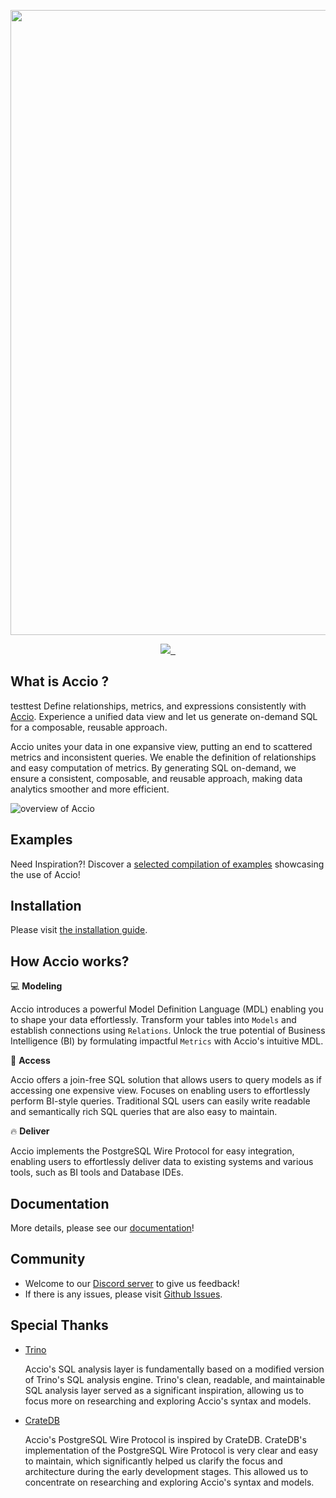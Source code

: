 <p align="center">
  <img src="https://imgur.com/xUamgKl.png" width="1000" >
</p>

<p align="center">
  <a aria-label="Canner" href="https://cannerdata.com/">
    <img src="https://img.shields.io/badge/%F0%9F%A7%A1-Made%20by%20Canner-orange?style=for-the-badge">
  </a>
  <a aria-label="License" href="https://github.com/Canner/accio/blob/main/LICENSE">
    <img alt="" src="https://img.shields.io/github/license/canner/accio?color=orange&style=for-the-badge">
  </a>
  <a aria-label="Join the community on GitHub" href="https://discord.gg/ztDz8DCmG4">
    <img alt="" src="https://img.shields.io/badge/-JOIN%20THE%20COMMUNITY-orange?style=for-the-badge&logo=discord&logoColor=white&labelColor=grey&logoWidth=20">
  </a>
</p>

## What is Accio ?
testtest
Define relationships, metrics, and expressions consistently with [Accio](https://www.getaccio.ai/). Experience a unified data view and let us generate on-demand SQL for a
composable, reusable approach.

Accio unites your data in one expansive view, putting an end to scattered metrics and inconsistent queries. We enable the definition of relationships and easy computation of
metrics. By generating SQL on-demand, we ensure a consistent, composable, and reusable approach, making data analytics smoother and more efficient.

![overview of Accio](https://imgur.com/o8sdYRC.png)

## Examples

Need Inspiration?! Discover a [selected compilation of examples](https://www.getaccio.ai/docs/example/tpch) showcasing the use of Accio!

## Installation

Please visit [the installation guide](https://www.getaccio.ai/docs/get-started/installation).

## How Accio works?

💻 **Modeling**

Accio introduces a powerful Model Definition Language (MDL) enabling you to shape your data effortlessly. Transform your tables into `Models` and establish connections
using `Relations`. Unlock the true potential of Business Intelligence (BI) by formulating impactful `Metrics` with Accio's intuitive MDL.

🚀 **Access**

Accio offers a join-free SQL solution that allows users to query models as if accessing one expensive view. Focuses on enabling users to effortlessly perform BI-style queries.
Traditional SQL users can easily write readable and semantically rich SQL queries that are also easy to maintain.

🔥 **Deliver**

Accio implements the PostgreSQL Wire Protocol for easy integration, enabling users to effortlessly deliver data to existing systems and various tools, such as BI tools and Database
IDEs.

## Documentation

More details, please see our [documentation](https://www.getaccio.ai/docs/get-started/intro)!

## Community

- Welcome to our [Discord server](https://discord.gg/ztDz8DCmG4) to give us feedback!
- If there is any issues, please visit [Github Issues](https://github.com/Canner/accio/issues).

## Special Thanks

- [Trino](https://github.com/trinodb/trino)

  Accio's SQL analysis layer is fundamentally based on a modified version of Trino's SQL analysis engine. Trino's clean, readable, and maintainable SQL analysis layer served as a
  significant inspiration, allowing us to focus more on researching and exploring Accio's syntax and models.
- [CrateDB](https://github.com/crate/crate)

  Accio's PostgreSQL Wire Protocol is inspired by CrateDB. CrateDB's implementation of the PostgreSQL Wire Protocol is very clear and easy to maintain, which significantly helped
  us clarify the focus and architecture during the early development stages. This allowed us to concentrate on researching and exploring Accio's syntax and models.

